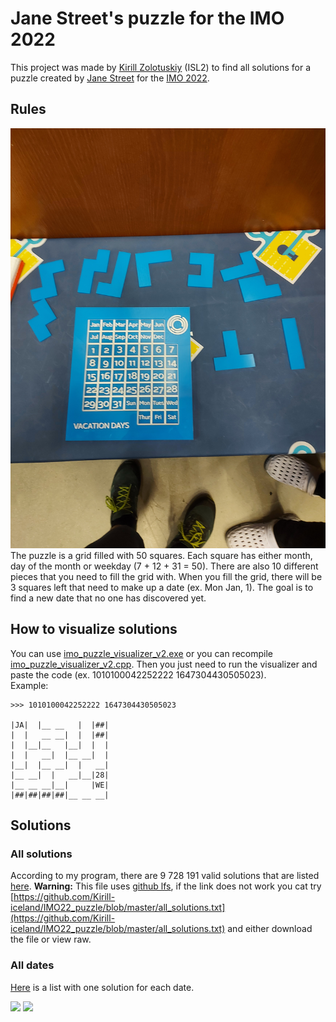 # Jane Street's puzzle for the IMO 2022 
This project was made by [Kirill Zolotuskiy](https://www.imo-official.org/participant_r.aspx?id=31510) (ISL2) to find all solutions for a puzzle created by [Jane Street](https://www.janestreet.com/) for the [IMO 2022](https://www.imo2022.org/).   

## Rules
![](/stuff/photo.jpg)   
The puzzle is a grid filled with 50 squares. Each square has either month, day of the month or weekday (7 + 12 + 31 = 50). 
There are also 10 different pieces that you need to fill the grid with. When you fill the grid, there will be 3 squares left that need to make up a date (ex. Mon Jan, 1). The goal is to find a new date that no one has discovered yet.   

## How to visualize solutions
You can use [imo_puzzle_visualizer_v2.exe](/imo_puzzle_visualizer_v2.exe) or you can recompile [imo_puzzle_visualizer_v2.cpp](/imo_puzzle_visualizer_v2.cpp). Then you just need to run the visualizer and paste the code (ex. 1010100042252222 1647304430505023).   
Example:   
```
>>> 1010100042252222 1647304430505023

|JA|  |__ __   |  |##|
|  |   __ __|  |  |##|
|  |__|__   |__|  |  |
|  |   __|  |__ __|  |
|__|  |__ __|  |   __|
|__ __|  |   __|__|28|
|__ __ __|__|     |WE|
|##|##|##|##|__ __ __|
```

## Solutions
### All solutions
According to my program, there are 9 728 191 valid solutions that are listed [here](/all_solutions.txt). **Warning:** This file uses [github lfs](https://git-lfs.github.com/), if the link does not work you cat try [https://github.com/Kirill-iceland/IMO22_puzzle/blob/master/all_solutions.txt](https://github.com/Kirill-iceland/IMO22_puzzle/blob/master/all_solutions.txt) and either download the file or view raw.
### All dates
[Here](/all_dates.txt) is a list with one solution for each date.   

[![](https://upload.wikimedia.org/wikipedia/commons/c/c9/Jane_Street_Capital_Logo.svg)](https://www.janestreet.com/) [![](https://assets.swoogo.com/uploads/1572205-61fbd7c2726b0.svg)](https://www.imo2022.org/)